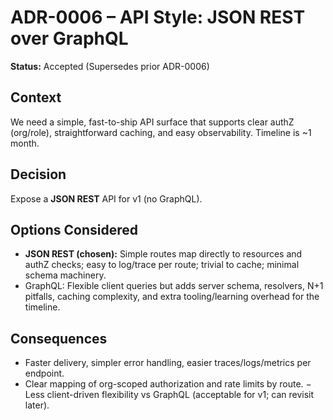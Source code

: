 # ADR-0006 – API Style: JSON REST over GraphQL

**Status:** Accepted (Supersedes prior ADR-0006)

## Context
We need a simple, fast-to-ship API surface that supports clear authZ (org/role), straightforward caching, and easy observability. Timeline is ~1 month.

## Decision
Expose a **JSON REST** API for v1 (no GraphQL).

## Options Considered
- **JSON REST (chosen):** Simple routes map directly to resources and authZ checks; easy to log/trace per route; trivial to cache; minimal schema machinery.
- GraphQL: Flexible client queries but adds server schema, resolvers, N+1 pitfalls, caching complexity, and extra tooling/learning overhead for the timeline.

## Consequences
+ Faster delivery, simpler error handling, easier traces/logs/metrics per endpoint.
+ Clear mapping of org-scoped authorization and rate limits by route.
− Less client-driven flexibility vs GraphQL (acceptable for v1; can revisit later).
